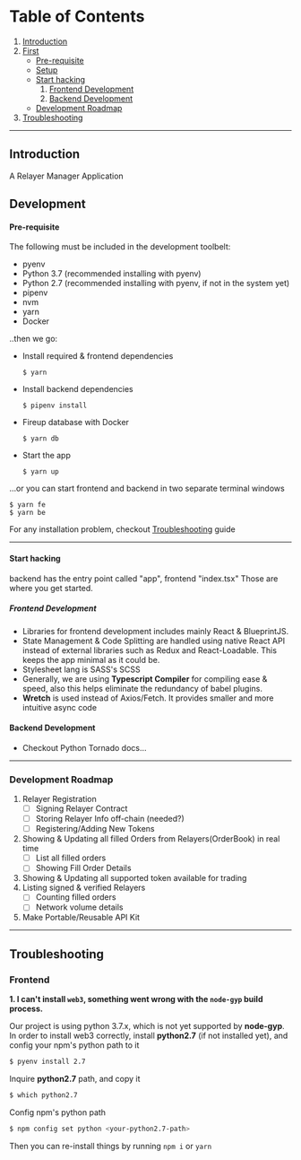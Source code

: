 # Table of Contents

1.  [Introduction](#org836984f)
2.  [First](#org957d994)
    -  [Pre-requisite](#org168090e)
    -  [Setup](#orge4742dd)
    -  [Start hacking](#org30ae7c1)
        1.  [Frontend Development](#org7f062cc)
        2.  [Backend Development](#orga954538)
    -  [Development Roadmap](#roadmap)
3.  [Troubleshooting](#trouble)


<hr>
<a id="org836984f"></a>

## Introduction

A Relayer Manager Application


<a id="org957d994"></a>

## Development


<a id="org168090e"></a>

#### Pre-requisite
The following must be included in the development toolbelt:

-   pyenv
-   Python 3.7 (recommended installing with pyenv)
-   Python 2.7 (recommended installing with pyenv, if not in the system yet)
-   pipenv
-   nvm
-   yarn
-   Docker

..then we go:

-   Install required & frontend dependencies

        $ yarn
-   Install backend dependencies

        $ pipenv install
-   Fireup database with Docker

        $ yarn db
-   Start the app

        $ yarn up

&#x2026;or you can start frontend and backend in two separate terminal windows

    $ yarn fe
    $ yarn be

For any installation problem, checkout [Troubleshooting](#trouble) guide
<hr>

<a id="org30ae7c1"></a>

#### Start hacking

backend has the entry point called "app", frontend "index.tsx"
Those are where you get started.


<a id="org7f062cc"></a>

##### Frontend Development


-   Libraries for frontend development includes mainly React & BlueprintJS.
-   State Management & Code Splitting are handled using native React API instead of external libraries such as Redux and React-Loadable. This keeps the app minimal as it could be.
-   Stylesheet lang is SASS's SCSS
-   Generally, we are using **Typescript Compiler** for compiling ease & speed, also this helps eliminate the redundancy of babel
    plugins.
-   **Wretch** is used instead of Axios/Fetch. It provides smaller and more intuitive async code


<a id="orga954538"></a>

#### Backend Development

-   Checkout Python Tornado docs&#x2026;

<hr>
<a id="roadmap"></a>

### Development Roadmap

1. Relayer Registration
   - [ ] Signing Relayer Contract
   - [ ] Storing Relayer Info off-chain (needed?)
   - [ ] Registering/Adding New Tokens
2. Showing & Updating all filled Orders from Relayers(OrderBook) in real time
   - [ ] List all filled orders
   - [ ] Showing Fill Order Details
3. Showing & Updating all supported token available for trading
4. Listing signed & verified Relayers
   - [ ] Counting filled orders
   - [ ] Network volume details
5. Make Portable/Reusable API Kit

<hr>

<a id="trouble"></a>

## Troubleshooting

### Frontend

**1. I can't install `web3`, something went wrong with the `node-gyp` build process.**

Our project is using python 3.7.x, which is not yet supported by **node-gyp**. In order to install web3 correctly,
install **python2.7** (if not installed yet), and config your npm's python path to it
```sh
$ pyenv install 2.7
```
Inquire **python2.7** path, and copy it
```sh
$ which python2.7
```
Config npm's python path
```sh
$ npm config set python <your-python2.7-path>
```
Then you can re-install things by running `npm i` or `yarn`
